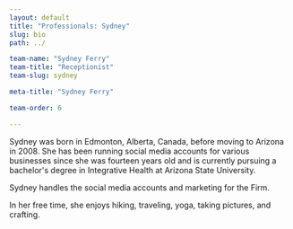```yaml
---
layout: default
title: "Professionals: Sydney"
slug: bio
path: ../

team-name: "Sydney Ferry" 
team-title: "Receptionist"
team-slug: sydney

meta-title: "Sydney Ferry"

team-order: 6

---
```

<p>Sydney was born in Edmonton, Alberta, Canada, before moving to Arizona in 2008. She has been running social media accounts for various businesses since she was fourteen years old and is currently pursuing a bachelor's degree in Integrative Health at Arizona State University.</p>
<p>Sydney handles the social media accounts and marketing for the Firm.</p>
<p>In her free time, she enjoys hiking, traveling, yoga, taking pictures, and crafting.</p>